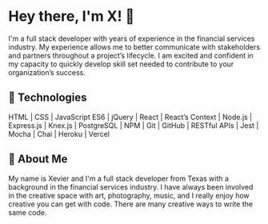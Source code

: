 # Hey there, I'm X! 👋

I'm a full stack developer with years of experience in the financial services industry. My experience allows me to better communicate with stakeholders and partners throughout a project’s lifecycle. I am excited and confident in my capacity to quickly develop skill set needed to contribute to your organization’s success.

## 🧠 Technologies
HTML | CSS | JavaScript ES6 | jQuery | React | React’s Context | Node.js | Express.js | Knex.js | PostgreSQL | NPM | Git | GitHub | RESTful APIs | Jest | Mocha | Chai | Heroku | Vercel

## 💭 About Me
My name is Xevier and I'm a full stack developer from Texas with a background in the financial services industry. I have always been involved in the creative space with art, photography, music, and I really enjoy how creative you can get with code. There are many creative ways to write the same code.

<!--
**xeviert/xeviert** is a ✨ _special_ ✨ repository because its `README.md` (this file) appears on your GitHub profile.

Here are some ideas to get you started:

- 🔭 I’m currently working on ...
- 🌱 I’m currently learning ...
- 👯 I’m looking to collaborate on ...
- 🤔 I’m looking for help with ...
- 💬 Ask me about ...
- 📫 How to reach me: ...
- 😄 Pronouns: ...
- ⚡ Fun fact: ...
-->
